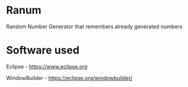 # Ranum
Random Number Generator that remembers already generated numbers

# Software used
Eclipse - https://www.eclipse.org

WindowBuilder - https://eclipse.org/windowbuilder/
